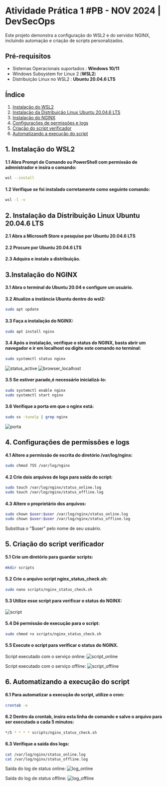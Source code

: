 # Atividade Prática 1 #PB - NOV 2024 | DevSecOps

Este projeto demonstra a configuração do WSL2 e do servidor NGINX, incluindo automação e criação de scripts personalizados.


## Pré-requisitos
- Sistemas Operacionais suportados : **Windows 10/11**
- Windows Subsystem for Linux 2 (**WSL2**)
- Distribuição Linux no WSL2 : **Ubuntu 20.04.6 LTS**

## Índice

 1. [Instalação do WSL2](#1-instalação-do-wsl2)
 2. [Instalação da Distribuição Linux Ubuntu 20.04.6 LTS](#2-instalação-da-distribuição-linux-ubuntu-20046-lts)
 3. [Instalação do NGINX](3-instalação-do-nginx)
 4. [Configurações de permissões e logs](4-configurações-de-permissões-e-logs)
 5. [Criação do script verificador](5-criação-do-script-verificador)
 6. [Automatizando a execução do script](6-automatizando-a-execução-do-script)

## 1. Instalação do WSL2
#### 1.1 Abra Prompt de Comando ou PowerShell com permissão de admnistrador e insira o comando:
```bash
wsl --install
```   
#### 1.2 Verifique se foi instalado corretamente como seguinte comando: 
```bash
wsl -l -v
```  
## 2. Instalação da Distribuição Linux Ubuntu 20.04.6 LTS
#### 2.1 Abra a Microsoft Store e pesquise por Ubuntu 20.04.6 LTS
#### 2.2 Procure por Ubuntu 20.04.6 LTS
#### 2.3 Adquira e instale a distribuição.

## 3.Instalação do NGINX 
#### 3.1 Abra o terminal do Ubuntu 20.04 e configure um usuário.
#### 3.2 Atualize a instância Ubuntu dentro do wsl2:
```bash
sudo apt update
```  
    
#### 3.3 Faça a instalação do NGINX:
```bash
sudo apt install nginx
```  
    
#### 3.4 Após a instalação, verifique o status do NGINX, basta abrir um navegador e ir em localhost ou digite este comando no terminal:
```bash
sudo systemctl status nginx
```  
![status_active](https://github.com/user-attachments/assets/1d02b512-0f96-4c4d-8b3d-68f4ef72978e)
![browser_localhost](https://github.com/user-attachments/assets/51b410c3-25cd-407b-9de7-b5c88d73720f)

#### 3.5 Se estiver parado,é necessário inicializá-lo:
```bash
sudo systemctl enable nginx
sudo systemctl start nginx
```  
    
#### 3.6 Verifique a porta em que o nginx está:
```bash
sudo ss -tunelp | grep nginx
```  
![porta](https://github.com/user-attachments/assets/fed9774d-7d1d-4253-89eb-b2b0547bc58b)    

## 4. Configurações de permissões e logs
#### 4.1 Altere a permissão de escrita do diretório /var/log/nginx:
```bash
sudo chmod 755 /var/log/nginx
```  
    
#### 4.2 Crie dois arquivos de logs para saída do script:
```bash
sudo touch /var/log/nginx/status_online.log
sudo touch /var/log/nginx/status_offline.log
```  

#### 4.3 Altere o proprietário dos arquivos:
```bash
sudo chown $user:$user /var/log/nginx/status_online.log
sudo chown $user:$user /var/log/nginx/status_offline.log
```  

Substitua o "$user" pelo nome de seu usuário.
## 5. Criação do script verificador
#### 5.1 Crie um diretório para guardar scripts:
```bash
mkdir scripts
```  
    
#### 5.2 Crie o arquivo script nginx_status_check.sh:
```bash
sudo nano scripts/nginx_status_check.sh
```  
    
#### 5.3 Utilize esse script para verificar o status do NGINX:
![script](https://github.com/user-attachments/assets/e06867a5-4903-4083-8eff-e6b3f9f9cf66)
#### 5.4 Dê permissão de execução para o script:
```bash
sudo chmod +x scripts/nginx_status_check.sh
```

#### 5.5 Execute o script para verificar o status do NGINX.
Script executado com o serviço online:
![script_online](https://github.com/user-attachments/assets/d5f36558-a848-4f28-8052-acb6fd6cb3ea)

Script executado com o serviço offline:
![script_offline](https://github.com/user-attachments/assets/a73326b0-a20a-40c5-b37e-a307c7f9cbed)

## 6. Automatizando a execução do script
#### 6.1 Para automatizar a execução do script, utilize o cron:
```bash
crontab -e
```     
#### 6.2 Dentro da crontab, insira esta linha de comando e salve o arquivo para ser executado a cada 5 minutos:
```bash
*/5 * * * * scripts/nginx_status_check.sh
```  
#### 6.3 Verifique a saída dos logs:

```bash
cat /var/log/nginx/status_online.log
cat /var/log/nginx/status_offline.log
```
Saída do log de status online:
![log_online](https://github.com/user-attachments/assets/3d2b1a31-5abf-42ce-87e4-beeab9972d84)

Saída do log de status offline:
![log_offline](https://github.com/user-attachments/assets/0655adb5-76ba-456b-8338-2761b74dba2d)
